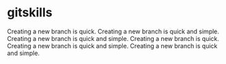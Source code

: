 # gitskills
Creating a new branch is quick.
Creating a new branch is quick and simple.
Creating a new branch is quick and simple.
Creating a new branch is quick.
Creating a new branch is quick and simple.
Creating a new branch is quick and simple.